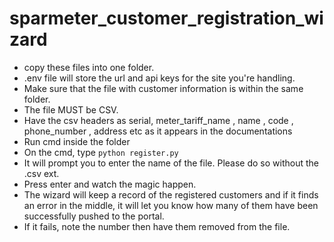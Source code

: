 # sparmeter_customer_registration_wizard

* copy these files into one folder.
* .env file will store the url and api keys for the site you're handling.
* Make sure that the file with customer information is within the same folder.
* The file MUST be CSV.
* Have the csv headers as  serial, meter_tariff_name ,  name ,  code ,  phone_number ,  address  etc as it appears in the documentations     
* Run cmd inside the folder
* On the cmd, type `python register.py`
* It will prompt you to enter the name of the file. Please do so without the .csv ext.
* Press enter and watch the magic happen.
* The wizard will keep a record of the registered customers and if it finds an error in the middle, it will let you know how many of them have been successfully pushed to the portal.
* If it fails, note the number then have them removed from the file.
